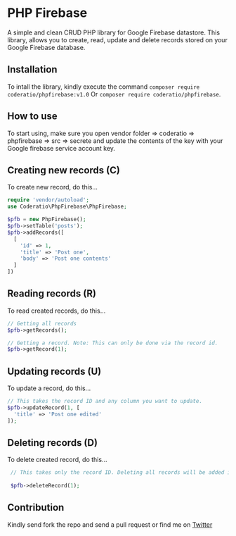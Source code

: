 # PHP Firebase
A simple and clean CRUD PHP library for Google Firebase datastore.
This library, allows you to create, read, update and delete records stored on your Google Firebase database.

## Installation
To intall the library, kindly execute the command `composer require coderatio/phpfirebase:v1.0` Or `composer require coderatio/phpfirebase`.

## How to use
To start using, make sure you open vendor folder => coderatio => phpfirebase => src => secrete and update the contents of the key with your Google firebase service account key.

## Creating new records (C)
To create new record, do this...
```php
require 'vendor/autoload';
use Coderatio\PhpFirebase\PhpFirebase;

$pfb = new PhpFirebase();
$pfb->setTable('posts');
$pfb->addRecords([
  [
    'id' => 1,
    'title' => 'Post one',
    'body' => 'Post one contents'
  ]
])
```

## Reading records (R)
To read created records, do this...
```php
// Getting all records
$pfb->getRecords();

// Getting a record. Note: This can only be done via the record id.
$pfb->getRecord(1); 
```

## Updating records (U)
To update a record, do this...
```php
// This takes the record ID and any column you want to update.
$pfb->updateRecord(1, [
  'title' => 'Post one edited'
]);

```

## Deleting records (D)
To delete created record, do this...
```php
 // This takes only the record ID. Deleting all records will be added in Beta-2
 
 $pfb->deleteRecord(1);
```

## Contribution
Kindly send fork the repo and send a pull request or find me on <a href="https://twitter.com/josiahoyahaya">Twitter</a>
